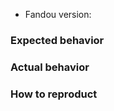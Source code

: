 <!--
Thanks for opening an issue! A few things to keep in mind:

- The issue tracker is only for bugs and feature requests.
- Before reporting a bug, please try reproducing your issue against the latest version of Fandou.
-->

- Fandou version:

### Expected behavior

<!-- What do you think should happen? -->

### Actual behavior

<!-- What actually happends? -->

### How to reproduct

<!--

Your best chance of getting this bug looked at quickly is to provide a REPOSITORY that can be cloned and run.

You can for https://github.com/fanfoujs/fandou and include a link to the branch with your changes.

If you provide a URL, please list the commands required to clone/setup/run your repo e.g.

  $ git clone $YOUR_URL -b $BRANCH

-->
